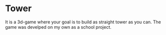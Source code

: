 # Tower

It is a 3d-game where your goal is to build as straight tower as you can. The game was develped on my own as a school project.
